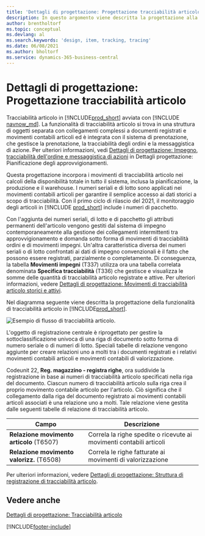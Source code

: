 ```yaml
---
title: 'Dettagli di progettazione: Progettazione tracciabilità articolo'
description: In questo argomento viene descritta la progettazione alla base della tracciabilità articolo in Business Central man mano che matura attraverso le versioni del prodotto.
author: brentholtorf
ms.topic: conceptual
ms.devlang: al
ms.search.keywords: 'design, item, tracking, tracing'
ms.date: 06/08/2021
ms.author: bholtorf
ms.service: dynamics-365-business-central
---
```

# <a name="design-details-item-tracking-design"></a>Dettagli di progettazione: Progettazione tracciabilità articolo

Tracciabilità articolo in [!INCLUDE[prod_short](includes/prod_short.md)] avviata con [!INCLUDE [navnow_md](includes/navnow_md.md)]. La funzionalità di tracciabilità articolo si trova in una struttura di oggetti separata con collegamenti complessi a documenti registrati e movimenti contabili articoli ed è integrata con il sistema di prenotazione, che gestisce la prenotazione, la tracciabilità degli ordini e la messaggistica di azione. Per ulteriori informazioni, vedi [Dettagli di progettazione: Impegno, tracciabilità dell'ordine e messaggistica di azioni](design-details-reservation-order-tracking-and-action-messaging.md) in Dettagli progettazione: Pianificazione degli approvvigionamenti.  

Questa progettazione incorpora i movimenti di tracciabilità articolo nei calcoli della disponibilità totale in tutto il sistema, inclusa la pianificazione, la produzione e il warehouse. I numeri seriali e di lotto sono applicati nei movimenti contabili articoli per garantire il semplice accesso ai dati storici a scopo di tracciabilità. Con il primo ciclo di rilascio del 2021, il monitoraggio degli articoli in [!INCLUDE [prod_short](includes/prod_short.md)] include i numeri di pacchetto.  

Con l'aggiunta dei numeri seriali, di lotto e di pacchetto gli attributi permanenti dell'articolo vengono gestiti dal sistema di impegno contemporaneamente alla gestione dei collegamenti intermittenti tra approvvigionamento e domanda sotto forma di movimenti di tracciabilità ordini e di movimenti impegni. Un'altra caratteristica diversa dei numeri seriali o di lotto confrontati ai dati di impegno convenzionali è il fatto che possono essere registrati, parzialmente o completamente. Di conseguenza, la tabella **Movimenti impegni** (T337) utilizza ora una tabella correlata denominata **Specifica tracciabilità** (T336) che gestisce e visualizza le somme delle quantità di tracciabilità articolo registrate e attive. Per ulteriori informazioni, vedere [Dettagli di progettazione: Movimenti di tracciabilità articolo storici e attivi](design-details-active-versus-historic-item-tracking-entries.md).  

Nel diagramma seguente viene descritta la progettazione della funzionalità di tracciabilità articolo in [!INCLUDE[prod_short](includes/prod_short.md)].  

![Esempio di flusso di tracciabilità articolo.](media/design_details_item_tracking_design.png "Esempio di flusso di tracciabilità articolo")  

L'oggetto di registrazione centrale è riprogettato per gestire la sottoclassificazione univoca di una riga di documento sotto forma di numero seriale o di numeri di lotto. Speciali tabelle di relazione vengono aggiunte per creare relazioni uno a molti tra i documenti registrati e i relativi movimenti contabili articoli e movimenti contabili di valorizzazione.  

Codeunit 22, **Reg. magazzino - registra righe**, ora suddivide la registrazione in base ai numeri di tracciabilità articolo specificati nella riga del documento. Ciascun numero di tracciabilità articolo sulla riga crea il proprio movimento contabile articolo per l'articolo. Ciò significa che il collegamento dalla riga del documento registrato ai movimenti contabili articoli associati è una relazione uno a molti. Tale relazione viene gestita dalle seguenti tabelle di relazione di tracciabilità articolo.  

|Campo|Descrizione|  
|---------------|---------------------------------------|  
|**Relazione movimento articolo** (T6507)|Correla la righe spedite o ricevute ai movimenti contabili articoli|  
|**Relazione movimento valorizz.** (T6508)|Correla le righe fatturate ai movimenti di valorizzazione|  

Per ulteriori informazioni, vedere [Dettagli di progettazione: Struttura di registrazione di tracciabilità articolo](design-details-item-tracking-posting-structure.md).  

## <a name="see-also"></a>Vedere anche

[Dettagli di progettazione: Tracciabilità articolo](design-details-item-tracking.md)

[!INCLUDE[footer-include](includes/footer-banner.md)]  
